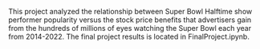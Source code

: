 This project analyzed the relationship between Super Bowl Halftime show performer popularity versus the stock price benefits that advertisers gain from the hundreds of millions of eyes watching the Super Bowl each year from 2014-2022.
The final project results is located in FinalProject.ipynb.
